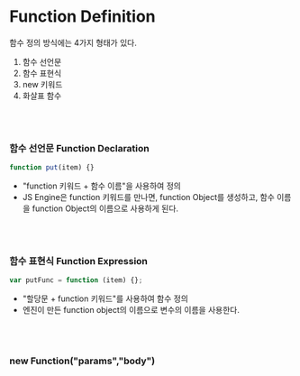 # Function Definition

함수 정의 방식에는 4가지 형태가 있다.

1. 함수 선언문
2. 함수 표현식
3. new 키워드
4. 화살표 함수

<br>
<br>

### 함수 선언문 Function Declaration

```javascript
function put(item) {}
```

- "function 키워드 + 함수 이름"을 사용하여 정의
- JS Engine은 function 키워드를 만나면, function Object를 생성하고, 함수 이름을 function Object의 이름으로 사용하게 된다.

<br>
<br>

### 함수 표현식 Function Expression

```javascript
var putFunc = function (item) {};
```

- "할당문 + function 키워드"를 사용하여 함수 정의
- 엔진이 만든 function object의 이름으로 변수의 이름을 사용한다.

<br>
<br>

### new Function("params","body")
